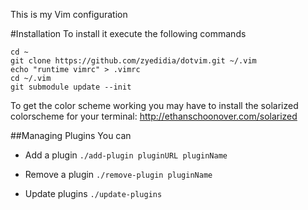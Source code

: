 This is my Vim configuration

#Installation
To install it execute the following commands

```
cd ~
git clone https://github.com/zyedidia/dotvim.git ~/.vim
echo "runtime vimrc" > .vimrc
cd ~/.vim
git submodule update --init
```

To get the color scheme working you may have to install the solarized colorscheme for your terminal: http://ethanschoonover.com/solarized

##Managing Plugins
You can 
* Add a plugin 
`./add-plugin pluginURL pluginName`

* Remove a plugin 
`./remove-plugin pluginName`

* Update plugins 
`./update-plugins`
